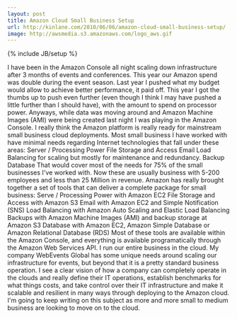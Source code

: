 ```yaml
---
layout: post
title: Amazon Cloud Small Business Setup
url: http://kinlane.com/2010/06/06/amazon-cloud-small-business-setup/
image: http://awsmedia.s3.amazonaws.com/logo_aws.gif
---
```

{% include JB/setup %}
<p>
     I have been in the Amazon Console all night scaling down infrastructure after 3 months of events and conferences. This year our Amazon spend was double during the event season. Last year I pushed what my budget would allow to achieve better performance, it paid off. This year I got the thumbs up to push even further (even though I think I may have pushed a little further than I should have), with the amount to spend on processor power. Anyways, while data was moving around and Amazon Machine Images (AMI) were being created last night I was playing in the Amazon Console. I really think the Amazon platform is really ready for mainstream small business cloud deployments. Most small business I have worked with have minimal needs regarding Internet technologies that fall under these areas: Server / Processing Power File Storage and Access Email Load Balancing for scaling but mostly for maintenance and redundancy. Backup Database That would cover most of the needs for 75% of the small businesses I've worked with. Now these are usually business with 5-200 employees and less than 25 Million in revenue. Amazon has really brought together a set of tools that can deliver a complete package for small business: Serve / Processing Power with Amazon EC2 File Storage and Access with Amazon S3 Email with Amazon EC2 and Simple Notification (SNS) Load Balancing with Amazon Auto Scaling and Elastic Load Balancing Backups with Amazon Machine Images (AMI) and backup storage at Amazon S3 Database with Amazon EC2, Amazon Simple Database or Amazon Relational Database (RDS) Most of these tools are available within the Amazon Console, and everything is available programatically through the Amazon Web Services API. I run our entire business in the cloud. My company WebEvents Global has some unique needs around scaling our infrastructure for events, but beyond that it is a pretty standard business operation. I see a clear vision of how a company can completely operate in the clouds and really define their IT operations, establish benchmarks for what things costs, and take control over their IT infrastructure and make it scalable and resilient in many ways through deploying to the Amazon cloud. I'm going to keep writing on this subject as more and more small to medium business are looking to move on to the cloud.
</p>